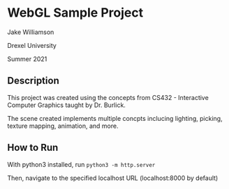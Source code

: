 # WebGL Sample Project
Jake Williamson

Drexel University

Summer 2021

## Description
This project was created using the concepts from CS432 - Interactive Computer Graphics taught by Dr. Burlick.

The scene created implements multiple concpts inclucing lighting, picking, texture mapping, animation, and more.

## How to Run
With python3 installed, run `python3 -m http.server`

Then, navigate to the specified localhost URL (localhost:8000 by default)
